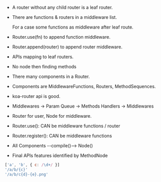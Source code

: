 * A router without any child router is a leaf router.

* There are functions & routers in a middleware list.

  For a case some functions as middleware after leaf route.

* Router.use(fn) to append function middleware.
* Router.append(router) to append router middleware.
* APIs mapping to leaf routers.

* No node then finding methods

* There many components in a Router.
* Components are MiddlewareFunctions, Routers, MethodSequences.

* koa-router api is good.

* Middlewares -> Param Queue -> Methods Handlers -> Middlewares

* Router for user, Node for middleware.

* Router.use(): CAN be middleware functions / router
* Router.register(): CAN be middleware functions

* All Components --compile()--> Node()
* Final APIs features identified by MethodNode

```js
['a', 'b', { c: /\d+/ }]
'/a/b/{c}'
'/a/b/c{d}-{e}.png'
```